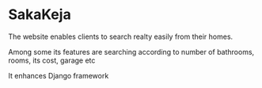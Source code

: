 # SakaKeja
The website enables clients to search realty easily from their homes.

Among some its features are searching according to number of bathrooms, rooms, its cost, garage etc

It enhances Django framework
